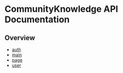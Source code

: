 # CommunityKnowledge API Documentation
## Overview
- [auth](auth.md)
- [main](main.md)
- [page](page.md)
- [user](user.md)
